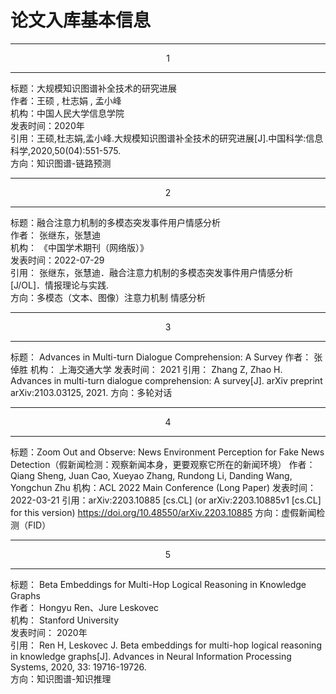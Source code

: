# 论文入库基本信息

---
<center>1</center>

---


标题：大规模知识图谱补全技术的研究进展   
作者：王硕 , 杜志娟 , 孟小峰  
机构：中国人民大学信息学院  
发表时间：2020年  
引用：王硕,杜志娟,孟小峰.大规模知识图谱补全技术的研究进展[J].中国科学:信息科学,2020,50(04):551-575.  
方向：知识图谱-链路预测


---
<center>2</center>

---

标题：融合注意力机制的多模态突发事件用户情感分析   
作者：  张继东，张慧迪  
机构：  《中国学术期刊（网络版）》  
发表时间：2022-07-29    
引用：  张继东，张慧迪．融合注意力机制的多模态突发事件用户情感分析[J/OL]．情报理论与实践.    
方向：多模态（文本、图像）注意力机制 情感分析    

---
<center>3</center>

---
标题：  Advances in Multi-turn Dialogue Comprehension: A Survey
作者：  张倬胜
机构：  上海交通大学
发表时间： 2021 
引用：  Zhang Z, Zhao H. Advances in multi-turn dialogue comprehension: A survey[J]. arXiv preprint arXiv:2103.03125, 2021.
方向：多轮对话

---
<center>4</center>

---
标题：Zoom Out and Observe: News Environment Perception for Fake News Detection（假新闻检测：观察新闻本身，更要观察它所在的新闻环境）
作者：Qiang Sheng, Juan Cao, Xueyao Zhang, Rundong Li, Danding Wang, Yongchun Zhu
机构：ACL 2022 Main Conference (Long Paper)
发表时间：2022-03-21
引用：arXiv:2203.10885 [cs.CL]
     (or arXiv:2203.10885v1 [cs.CL] for this version)
     https://doi.org/10.48550/arXiv.2203.10885
方向：虚假新闻检测（FID）

---
<center>5</center>

---
标题：   Beta Embeddings for Multi-Hop Logical Reasoning in Knowledge Graphs  
作者：  Hongyu Ren、Jure Leskovec  
机构：  Stanford University  
发表时间：  2020年  
引用：  Ren H, Leskovec J. Beta embeddings for multi-hop logical reasoning in knowledge graphs[J]. Advances in Neural Information Processing Systems, 2020, 33: 19716-19726.  
方向：知识图谱-知识推理  

